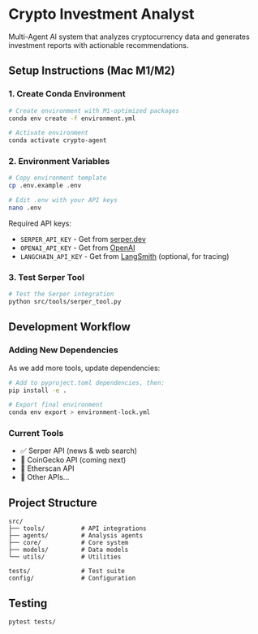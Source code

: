 # Crypto Investment Analyst

Multi-Agent AI system that analyzes cryptocurrency data and generates investment reports with actionable recommendations.

## Setup Instructions (Mac M1/M2)

### 1. Create Conda Environment
```bash
# Create environment with M1-optimized packages
conda env create -f environment.yml

# Activate environment
conda activate crypto-agent
```

### 2. Environment Variables
```bash
# Copy environment template
cp .env.example .env

# Edit .env with your API keys
nano .env
```

Required API keys:
- `SERPER_API_KEY` - Get from [serper.dev](https://serper.dev)
- `OPENAI_API_KEY` - Get from [OpenAI](https://platform.openai.com/api-keys)
- `LANGCHAIN_API_KEY` - Get from [LangSmith](https://smith.langchain.com/) (optional, for tracing)

### 3. Test Serper Tool
```bash
# Test the Serper integration
python src/tools/serper_tool.py
```

## Development Workflow

### Adding New Dependencies
As we add more tools, update dependencies:

```bash
# Add to pyproject.toml dependencies, then:
pip install -e .

# Export final environment
conda env export > environment-lock.yml
```

### Current Tools
- ✅ Serper API (news & web search)
- 🚧 CoinGecko API (coming next)
- 🚧 Etherscan API
- 🚧 Other APIs...

## Project Structure
```
src/
├── tools/          # API integrations
├── agents/         # Analysis agents
├── core/           # Core system
├── models/         # Data models
└── utils/          # Utilities

tests/              # Test suite
config/             # Configuration
```

## Testing
```bash
pytest tests/
```
